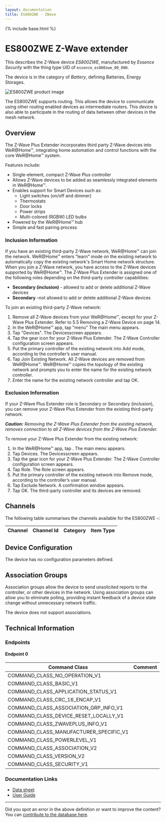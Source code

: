 ```yaml
---
layout: documentation
title: ES800ZWE - ZWave
---
```


{% include base.html %}

# ES800ZWE Z-Wave extender
This describes the Z-Wave device *ES800ZWE*, manufactured by *Essence Security* with the thing type UID of ```essence_es800zwe_00_000```.

The device is in the category of *Battery*, defining Batteries, Energy Storages.

![ES800ZWE product image](https://www.cd-jackson.com/zwave_device_uploads/936/936_default.png)


The ES800ZWE supports routing. This allows the device to communicate using other routing enabled devices as intermediate routers.  This device is also able to participate in the routing of data between other devices in the mesh network.

## Overview

The Z-Wave Plus Extender incorporates third party Z-Wave devices into WeR@Home™, integrating home automation and control functions with the core WeR@Home™ system.

Features include:

  * Single-element, compact Z-Wave Plus controller
  * Allows Z-Wave devices to be added as seamlessly integrated elements in WeR@Home™.
  * Enables support for Smart Devices such as: 
      * Light switches (on/off and dimmer)
      * Thermostats
      * Door locks
      * Power strips
      * Multi-colored (RGBW) LED bulbs
  * Powered by the WeR@Home™ hub
  * Simple and fast pairing process

### Inclusion Information

If you have an existing third-party Z-Wave network, WeR@Home™ can join the network. WeR@Home™ enters "learn" mode on the existing network to automatically copy the existing network's Smart Home network structure. When you join a Z-Wave network, you have access to the Z-Wave devices supported by WeR@Home™. The Z-Wave Plus Extender is assigned one of the following roles depending on the third-party controller capabilities:

  * **Secondary (inclusion)** - allowed to add or delete additional Z-Wave devices
  * **Secondary** –not allowed to add or delete additional Z-Wave devices

To join an existing third-party Z-Wave network:

  1. Remove all Z-Wave devices from your WeR@Home™, except for your Z-Wave Plus Extender. Refer to 5.5 Removing a Z-Wave Device on page 14.
  2. In the WeR@Home™ app, tap "menu" The main menu appears.
  3. Tap "Devices". The Devicesscreen appears.
  4. Tap the gear icon for your Z-Wave Plus Extender. The Z-Wave Controller configuration screen appears.
  5. Put the primary controller of the existing network into Add mode, according to the controller’s user manual.
  6. Tap Join Existing Network. All Z-Wave devices are removed from WeR@Home™. WeR@Home™ copies the topology of the existing network and prompts you to enter the name for the existing network controller.
  7. Enter the name for the existing network controller and tap OK.

### Exclusion Information

If your Z-Wave Plus Extender role is Secondary or Secondary (inclusion), you can remove your Z-Wave Plus Extender from the existing third-party network.

_**Caution:** Removing the Z-Wave Plus Extender from the existing network, removes connection to all Z-Wave devices from the Z-Wave Plus Extender._

To remove your Z-Wave Plus Extender from the existing network:

  1. In the WeR@Home™ app, tap . The main menu appears.
  2. Tap Devices. The Devicesscreen appears.
  3. Tap the gear icon for your Z-Wave Plus Extender. The Z-Wave Controller configuration screen appears.
  4. Tap Role. The Role screen appears.
  5. Put the primary controller of the existing network into Remove mode, according to the controller’s user manual.
  6. Tap Exclude Network. A confirmation window appears.
  7. Tap OK. The third-party controller and its devices are removed.

## Channels

The following table summarises the channels available for the ES800ZWE -:

| Channel | Channel Id | Category | Item Type |
|---------|------------|----------|-----------|



## Device Configuration

The device has no configuration parameters defined.

## Association Groups

Association groups allow the device to send unsolicited reports to the controller, or other devices in the network. Using association groups can allow you to eliminate polling, providing instant feedback of a device state change without unnecessary network traffic.

The device does not support associations.
## Technical Information

### Endpoints

#### Endpoint 0

| Command Class | Comment |
|---------------|---------|
| COMMAND_CLASS_NO_OPERATION_V1| |
| COMMAND_CLASS_BASIC_V1| |
| COMMAND_CLASS_APPLICATION_STATUS_V1| |
| COMMAND_CLASS_CRC_16_ENCAP_V1| |
| COMMAND_CLASS_ASSOCIATION_GRP_INFO_V1| |
| COMMAND_CLASS_DEVICE_RESET_LOCALLY_V1| |
| COMMAND_CLASS_ZWAVEPLUS_INFO_V1| |
| COMMAND_CLASS_MANUFACTURER_SPECIFIC_V1| |
| COMMAND_CLASS_POWERLEVEL_V1| |
| COMMAND_CLASS_ASSOCIATION_V2| |
| COMMAND_CLASS_VERSION_V2| |
| COMMAND_CLASS_SECURITY_V1| |

### Documentation Links

* [Data sheet](https://www.cd-jackson.com/zwave_device_uploads/936/wer-home-zwave-extender.pdf)
* [User Guide](https://www.cd-jackson.com/zwave_device_uploads/936/wer-home-zwave-user-guide.pdf)

---

Did you spot an error in the above definition or want to improve the content?
You can [contribute to the database here](http://www.cd-jackson.com/index.php/zwave/zwave-device-database/zwave-device-list/devicesummary/936).
